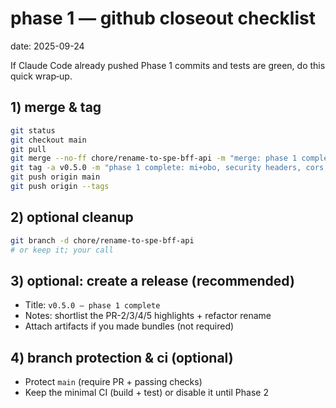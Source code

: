 # phase 1 — github closeout checklist
date: 2025-09-24

If Claude Code already pushed Phase 1 commits and tests are green, do this quick wrap‑up.

## 1) merge & tag
```bash
git status
git checkout main
git pull
git merge --no-ff chore/rename-to-spe-bff-api -m "merge: phase 1 complete (refactor + validations)"
git tag -a v0.5.0 -m "phase 1 complete: mi+obo, security headers, cors, otel, tests, refactor to Spe.Bff.Api"
git push origin main
git push origin --tags
```

## 2) optional cleanup
```bash
git branch -d chore/rename-to-spe-bff-api
# or keep it; your call
```

## 3) optional: create a release (recommended)
- Title: `v0.5.0 – phase 1 complete`
- Notes: shortlist the PR-2/3/4/5 highlights + refactor rename
- Attach artifacts if you made bundles (not required)

## 4) branch protection & ci (optional)
- Protect `main` (require PR + passing checks)
- Keep the minimal CI (build + test) or disable it until Phase 2
